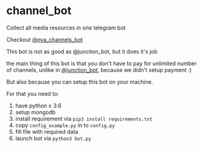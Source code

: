 # channel_bot
Collect all media resources in one telegram bot

Checkout [@nya_channels_bot](https://t.me/nya_channels_bot)

This bot is not as good as @junction_bot, but it does it's job

the main thing of this bot is that you don't have to pay for unlimited number of channels, unlike in [@junction_bot](https://t.me/junction_bot), 
because we didn't setup payment :)

But also because you can setup this bot on your machine.

For that you need to:
1. have python ≥ 3.6
1. setup mongodb
2. install requirement via `pip3 install requirements.txt`
3. copy `config_example.py` in to `config.py`
4. fill file with required data
5. launch bot via `python3 bot.py` 
